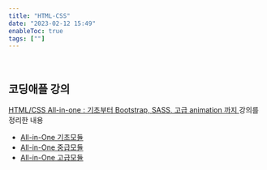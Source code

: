 ```yaml
---
title: "HTML-CSS"
date: "2023-02-12 15:49"
enableToc: true
tags: [""]
---
```


<br>

## 코딩애플 강의

<a href='https://codingapple.com/course/html-basics/' target='_blank'>HTML/CSS All-in-one : 기초부터 Bootstrap, SASS, 고급 animation 까지 </a> 강의를 정리한 내용

- [All-in-One 기초모듈](notes/TIL/fragment/lang/html_css/all-in-one-basic)
- [All-in-One 중급모듈](notes/TIL/fragment/lang/html_css/all-in-one-mid)
- [All-in-One 고급모듈](notes/TIL/fragment/lang/html_css/all-in-one-last)